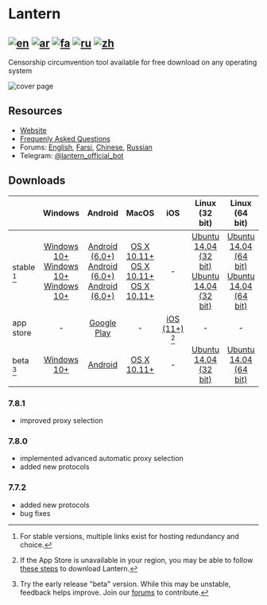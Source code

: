 # Lantern
[![en](https://github.com/getlantern/lantern/blob/jay/readme-refresh/resources/English.svg)](README.md)
[![ar](https://github.com/getlantern/lantern/blob/jay/readme-refresh/resources/Arabic.svg)](README.ar.md)
[![fa](https://github.com/getlantern/lantern/blob/jay/readme-refresh/resources/Farsi.svg)](README.fa.md)
[![ru](https://github.com/getlantern/lantern/blob/jay/readme-refresh/resources/Russian.svg)](README.ru.md)
[![zh](https://github.com/getlantern/lantern/blob/jay/readme-refresh/resources/Chinese.svg)](README.zh.md)
---
Censorship circumvention tool available for free download on any operating system

![cover page](cover_page.png)

## Resources
- [Website](https://lantern.io)
- [Frequenly Asked Questions](https://lantern.io/faq)
- Forums: [English](https://github.com/getlantern/lantern-forum-en/discussions), [Farsi](https://github.com/getlantern/lantern-forum-fa/discussions), [Chinese](https://github.com/getlantern/lantern-forum-cn/discussions), [Russian](https://github.com/getlantern/lantern-forum-ru/discussions)
- Telegram: [@lantern_official_bot](https://t.me/lantern_official_bot)

## Downloads
|              | Windows | Android | MacOS | iOS   | Linux (32 bit) | Linux (64 bit)
| :---         | :---:   | :---:   | :---: | :---: | :---:          | :---:
| stable [^choices]      | [Windows 10+](https://gitlab.com/getlantern/lantern-binaries-mirror/-/raw/master/lantern-installer.exe) <br> [Windows 10+](https://github.com/getlantern/lantern-binaries/raw/main/lantern-installer.exe) <br> [Windows 10+](https://s3.amazonaws.com/lantern/lantern-installer.exe) | [Android (6.0+)](https://gitlab.com/getlantern/lantern-binaries-mirror/-/raw/master/lantern-installer.apk) <br> [Android (6.0+)](https://s3.amazonaws.com/lantern/lantern-installer.apk) <br> [Android (6.0+)](https://github.com/getlantern/lantern-binaries/raw/main/lantern-installer.apk) | [OS X 10.11+](https://gitlab.com/getlantern/lantern-binaries-mirror/-/raw/master/lantern-installer.dmg) <br> [OS X 10.11+](https://github.com/getlantern/lantern-binaries/raw/main/lantern-installer.dmg) <br> [OS X 10.11+](https://s3.amazonaws.com/lantern/lantern-installer.dmg) | \- | [Ubuntu 14.04 (32 bit)](https://github.com/getlantern/lantern-binaries/raw/main/lantern-installer-32-bit.deb) <br> [Ubuntu 14.04 (32 bit)](https://s3.amazonaws.com/lantern/lantern-installer-32-bit.deb) | [Ubuntu 14.04 (64 bit)](https://github.com/getlantern/lantern-binaries/raw/main/lantern-installer-64-bit.deb) <br> [Ubuntu 14.04 (64 bit)](https://s3.amazonaws.com/lantern/lantern-installer-64-bit.deb) |
| app store    |  \-     | [Google Play](https://play.google.com/store/apps/details?id=org.getlantern.lantern) | \- | [iOS (11+)](https://apps.apple.com/app/id1457872372?l=zh_cn) [^ios] | \- | \- |
| beta [^beta] | [Windows 10+](https://github.com/getlantern/lantern-binaries/raw/main/lantern-installer-preview.exe) | [Android](https://github.com/getlantern/lantern-binaries/raw/main/lantern-installer-preview.apk) | [OS X 10.11+](https://github.com/getlantern/lantern-binaries/raw/main/lantern-installer-preview.dmg) | \- | [Ubuntu 14.04 (32 bit)](https://github.com/getlantern/lantern-binaries/raw/main/lantern-installer-preview-32-bit.deb) | [Ubuntu 14.04 (64 bit)](https://github.com/getlantern/lantern-binaries/raw/main/lantern-installer-preview-64-bit.deb)

[^choices]: For stable versions, multiple links exist for hosting redundancy and choice.
[^beta]: Try the early release "beta" version. While this may be unstable, feedback helps improve. Join our [forums](#resources) to contribute.
[^ios]: If the App Store is unavailable in your region, you may be able to follow [these steps](https://lantern.io/faq#use-2) to download Lantern.

### 7.8.1
  - improved proxy selection

### 7.8.0
  - implemented advanced automatic proxy selection
  - added new protocols

### 7.7.2
  - added new protocols
  - bug fixes
